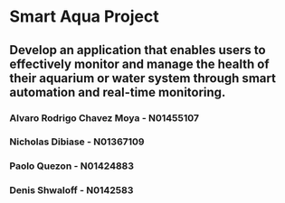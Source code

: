 # Smart Aqua Project
## Develop an application that enables users to effectively monitor and manage the health of their aquarium or water system through smart automation and real-time monitoring.

### Alvaro Rodrigo Chavez Moya - N01455107
### Nicholas Dibiase - N01367109
### Paolo Quezon - N01424883
### Denis Shwaloff - N0142583

